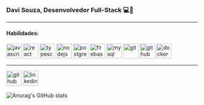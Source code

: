 <h3> Davi Souza, Desenvolvedor Full-Stack 💻📱</h3>

<hr>

<h4>Habilidades:</h4>

<img src="https://www.svgrepo.com/show/303206/javascript-logo.svg" alt='javascript' height='40'>
<img src="https://www.svgrepo.com/show/303157/react-logo.svg" alt='react' height='40'>
<img src="https://www.svgrepo.com/show/303600/typescript-logo.svg" alt='typescript' height='40'>
<img src="https://www.svgrepo.com/show/303360/nodejs-logo.svg" alt='nodejs' height='40'>
<img src="https://www.svgrepo.com/show/303301/postgresql-logo.svg" alt='postgres' height='40'>
<img src="https://www.svgrepo.com/show/303670/firebase-1-logo.svg" alt='firebase' height='40'>
<img src="https://www.svgrepo.com/show/303251/mysql-logo.svg" alt='mysql' height='40'>
<img src="https://git-scm.com/images/logos/logomark-orange@2x.png" alt='git' height='40'>
<img src="https://www.svgrepo.com/show/305241/github.svg" alt='github' height='40'>
<img src="https://www.svgrepo.com/show/303231/docker-logo.svg" alt='docker' height='40'>

<hr>

[<img src='https://encrypted-tbn0.gstatic.com/images?q=tbn:ANd9GcTVIlta8u1KADIkDwQYChHOzOi8AEZpk_D7pg&usqp=CAU' alt='github' height='40'>](https://github.com/davissbf)
[<img src='https://cdn.worldvectorlogo.com/logos/linkedin.svg' alt='linkedin' height='40'>](https://www.linkedin.com/in/davi-souza-667497195/) 

![Anurag's GitHub stats](https://github-readme-stats.vercel.app/api?username=davissbf&show_icons=true&theme=radical)
